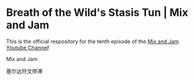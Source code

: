 # Breath of the Wild's Stasis Tun | Mix and Jam

This is the official respository for the tenth episode of the [Mix and Jam Youtube Channel](https://www.youtube.com/c/MixandJam)!

Mix and Jam 

塞尔达符文停滞
